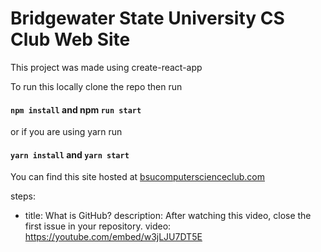 # Bridgewater State University CS Club Web Site

This project was made using create-react-app

To run this locally clone the repo then run

#### `npm install` and npm `run start`

or if you are using yarn run

#### `yarn install` and `yarn start`

You can find this site hosted at [bsucomputerscienceclub.com](https://www.bsucomputerscienceclub.com/)

steps:

- title: What is GitHub?
  description: After watching this video, close the first issue in your repository.
  video: https://youtube.com/embed/w3jLJU7DT5E
